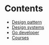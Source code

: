 # Contents 
- [Design pattern](./design-patterns/readme.md)
- [Design systems](./design-system/readme.md)
- [Go developer](./golang/readme.md)
- [Courses](./golang/readme.md)